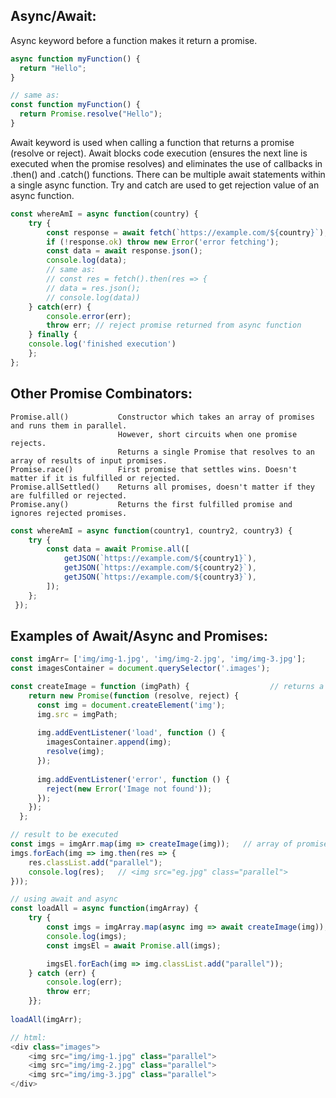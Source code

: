 ## Async/Await:
Async keyword before a function makes it return a promise.
```javascript
async function myFunction() {
  return "Hello";
}

// same as:
const function myFunction() {
  return Promise.resolve("Hello");
}
```

Await keyword is used when calling a function that returns a promise (resolve or reject). Await blocks code execution (ensures the next line is executed when the promise resolves) and eliminates the use of callbacks in .then() and .catch() functions. There can be multiple await statements within a single async function. Try and catch are used to get rejection value of an async function.
```javascript
const whereAmI = async function(country) {
    try {
        const response = await fetch(`https://example.com/${country}`);   // fetch() is async that returns a promsie
        if (!response.ok) throw new Error('error fetching');
        const data = await response.json();                               // use .json() to read response body (async method)
        console.log(data);
        // same as:
        // const res = fetch().then(res => {
        // data = res.json();
        // console.log(data))
    } catch(err) {
        console.error(err);
        throw err; // reject promise returned from async function
    } finally {
    console.log('finished execution')
    };
};
```
## Other Promise Combinators:
```
Promise.all()           Constructor which takes an array of promises and runs them in parallel. 
                        However, short circuits when one promise rejects.
                        Returns a single Promise that resolves to an array of results of input promises.
Promise.race()          First promise that settles wins. Doesn't matter if it is fulfilled or rejected.
Promise.allSettled()    Returns all promises, doesn't matter if they are fulfilled or rejected.
Promise.any()           Returns the first fulfilled promise and ignores rejected promises.
```
```javascript
const whereAmI = async function(country1, country2, country3) {
    try {
        const data = await Promise.all([
            getJSON(`https://example.com/${country1}`),
            getJSON(`https://example.com/${country2}`),
            getJSON(`https://example.com/${country3}`),
        ]);
    };
 });
```
## Examples of Await/Async and Promises:
```javascript
const imgArr= ['img/img-1.jpg', 'img/img-2.jpg', 'img/img-3.jpg'];
const imagesContainer = document.querySelector('.images');

const createImage = function (imgPath) {                  // returns a promise
    return new Promise(function (resolve, reject) {
      const img = document.createElement('img');
      img.src = imgPath;
      
      img.addEventListener('load', function () {
        imagesContainer.append(img);
        resolve(img);
      });
  
      img.addEventListener('error', function () {
        reject(new Error('Image not found'));
      });
    });
  };

// result to be executed
const imgs = imgArr.map(img => createImage(img));   // array of promises 
imgs.forEach(img => img.then(res => {
    res.classList.add("parallel");
    console.log(res);   // <img src="eg.jpg" class="parallel">
})); 

// using await and async
const loadAll = async function(imgArray) {
    try {
        const imgs = imgArray.map(async img => await createImage(img));  
        console.log(imgs);                                                // array of fulfilled promises
        const imgsEl = await Promise.all(imgs);

        imgsEl.forEach(img => img.classList.add("parallel"));
    } catch (err) {
        console.log(err);
        throw err;
    }};
    
loadAll(imgArr);

// html:
<div class="images">
    <img src="img/img-1.jpg" class="parallel">
    <img src="img/img-2.jpg" class="parallel">
    <img src="img/img-3.jpg" class="parallel">
</div>
```
